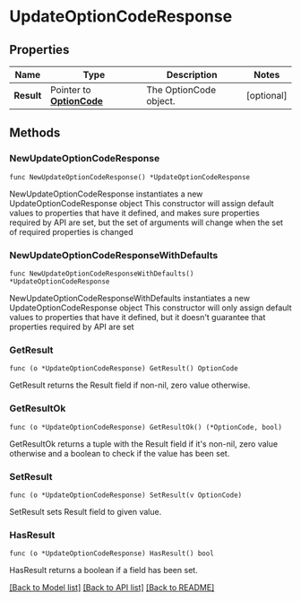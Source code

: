 # UpdateOptionCodeResponse

## Properties

Name | Type | Description | Notes
------------ | ------------- | ------------- | -------------
**Result** | Pointer to [**OptionCode**](OptionCode.md) | The OptionCode object. | [optional] 

## Methods

### NewUpdateOptionCodeResponse

`func NewUpdateOptionCodeResponse() *UpdateOptionCodeResponse`

NewUpdateOptionCodeResponse instantiates a new UpdateOptionCodeResponse object
This constructor will assign default values to properties that have it defined,
and makes sure properties required by API are set, but the set of arguments
will change when the set of required properties is changed

### NewUpdateOptionCodeResponseWithDefaults

`func NewUpdateOptionCodeResponseWithDefaults() *UpdateOptionCodeResponse`

NewUpdateOptionCodeResponseWithDefaults instantiates a new UpdateOptionCodeResponse object
This constructor will only assign default values to properties that have it defined,
but it doesn't guarantee that properties required by API are set

### GetResult

`func (o *UpdateOptionCodeResponse) GetResult() OptionCode`

GetResult returns the Result field if non-nil, zero value otherwise.

### GetResultOk

`func (o *UpdateOptionCodeResponse) GetResultOk() (*OptionCode, bool)`

GetResultOk returns a tuple with the Result field if it's non-nil, zero value otherwise
and a boolean to check if the value has been set.

### SetResult

`func (o *UpdateOptionCodeResponse) SetResult(v OptionCode)`

SetResult sets Result field to given value.

### HasResult

`func (o *UpdateOptionCodeResponse) HasResult() bool`

HasResult returns a boolean if a field has been set.


[[Back to Model list]](../README.md#documentation-for-models) [[Back to API list]](../README.md#documentation-for-api-endpoints) [[Back to README]](../README.md)


